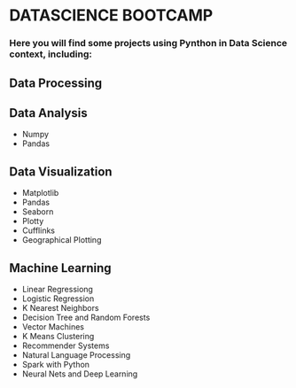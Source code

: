 # DATASCIENCE BOOTCAMP

### Here you will find some projects using Pynthon in Data Science context, including:

## Data Processing

## Data Analysis
-  Numpy
-  Pandas

## Data Visualization
-  Matplotlib
-  Pandas
-  Seaborn
-  Plotty
-  Cufflinks
-  Geographical Plotting

## Machine Learning
- Linear Regressiong
- Logistic Regression
- K Nearest Neighbors
- Decision Tree and Random Forests
- Vector Machines
- K Means Clustering
- Recommender Systems
- Natural Language Processing
- Spark with Python
- Neural Nets and Deep Learning
